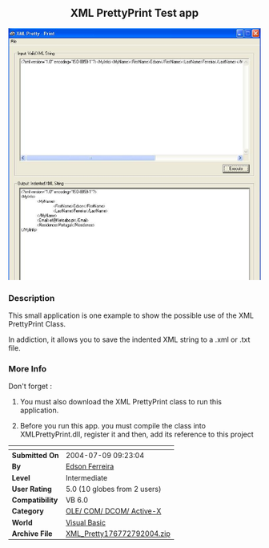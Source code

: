 ﻿<div align="center">

## XML PrettyPrint Test app

<img src="PIC200479922441584.JPG">
</div>

### Description

This small application is one example to show the possible use of the XML PrettyPrint Class.

In addiction, it allows you to save the indented XML string to a .xml or .txt file.
 
### More Info
 
Don't forget :

1. You must also download the XML PrettyPrint class to run this application.

2. Before you run this app. you must compile the class into XMLPrettyPrint.dll, register it and then, add its reference to this project


<span>             |<span>
---                |---
**Submitted On**   |2004-07-09 09:23:04
**By**             |[Edson Ferreira](https://github.com/Planet-Source-Code/PSCIndex/blob/master/ByAuthor/edson-ferreira.md)
**Level**          |Intermediate
**User Rating**    |5.0 (10 globes from 2 users)
**Compatibility**  |VB 6\.0
**Category**       |[OLE/ COM/ DCOM/ Active\-X](https://github.com/Planet-Source-Code/PSCIndex/blob/master/ByCategory/ole-com-dcom-active-x__1-29.md)
**World**          |[Visual Basic](https://github.com/Planet-Source-Code/PSCIndex/blob/master/ByWorld/visual-basic.md)
**Archive File**   |[XML\_Pretty176772792004\.zip](https://github.com/Planet-Source-Code/edson-ferreira-xml-prettyprint-test-app__1-54837/archive/master.zip)








